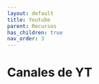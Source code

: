 ```yaml
---
layout: default
title: Youtube
parent: Recursos
has_children: true
nav_order: 3
---
```


# Canales de YT

